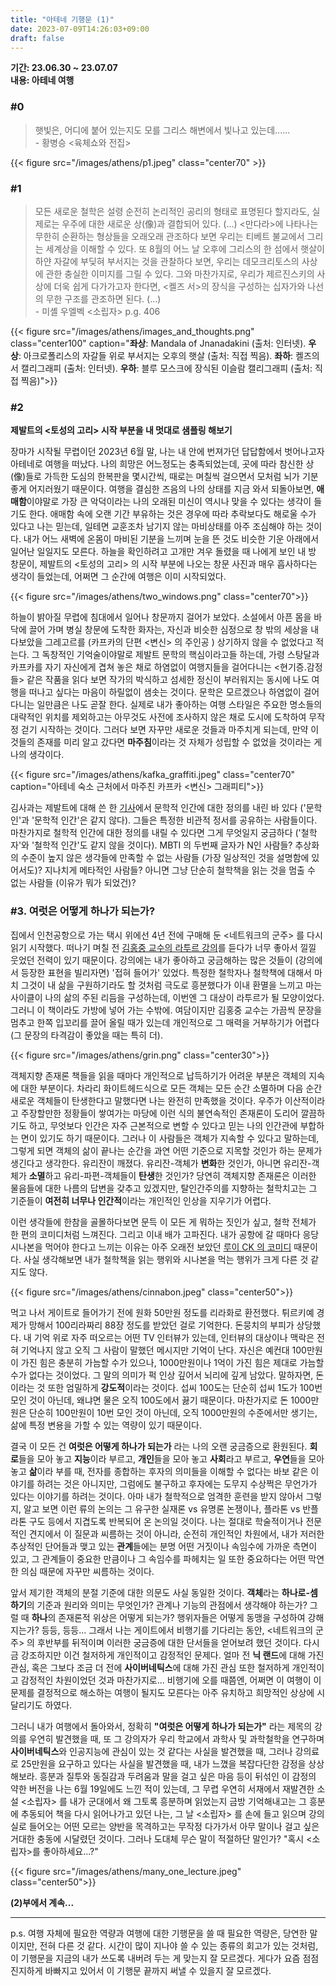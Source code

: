 ```yaml
---
title: "아테네 기행문 (1)"
date: 2023-07-09T14:26:03+09:00
draft: false
---
```


**기간: 23.06.30 ~ 23.07.07**  
**내용: 아테네 여행**

### #0

> 햇빛은, 어디에 붙어 있는지도 모를 그리스 해변에서 빛나고 있는데......  
> \- 황병승 <육체쇼와 전집>

{{< figure src="/images/athens/p1.jpeg" class="center70" >}}

### #1

> 모든 새로운 철학은 설령 순전히 논리적인 공리의 형태로 표명된다 할지라도, 실제로는 우주에 대한 새로운 상(像)과 결합되어 있다. (...) <만다라>에 나타나는 무한히 순환하는 형상들을 오래오래 관조하다 보면 우리는 티베트 불교에서 그리는 세계상을 이해할 수 있다. 또 8월의 어느 날 오후에 그리스의 한 섬에서 햇살이 하얀 자갈에 부딪혀 부서지는 것을 관찰하다 보면, 우리는 데모크리토스의 사상에 관한 충실한 이미지를 그릴 수 있다. 그와 마찬가지로, 우리가 제르진스키의 사상에 더욱 쉽게 다가가고자 한다면, <켈즈 서>의 장식을 구성하는 십자가와 나선의 무한 구조를 관조하면 된다. (...)  
> \- 미셸 우엘벡 <소립자> p.g. 406


{{< figure src="/images/athens/images_and_thoughts.png" class="center100" caption="**좌상**: Mandala of Jnanadakini (출처: 인터넷). **우상**: 아크로폴리스의 자갈들 위로 부서지는 오후의 햇살 (출처: 직접 찍음). **좌하**: 켈즈의 서 캘리그래피 (출처: 인터넷). **우하**: 블루 모스크에 장식된 이슬람 캘리그래피 (출처: 직접 찍음)">}}

### #2

**제발트의 <토성의 고리> 시작 부분을 내 멋대로 샘플링 해보기**

장마가 시작될 무렵이던 2023년 6월 말, 나는 내 안에 번져가던 답답함에서 벗어나고자 아테네로 여행을 떠났다. 나의 희망은 어느정도는 충족되었는데, 곳에 따라 참신한 상(像)들로 가득한 도심의 한복판을 몇시간씩, 때로는 며칠씩 걸으면서 모처럼 뇌가 기분 좋게 어지러웠기 때문이다. 여행을 결심한 즈음의 나의 상태를 지금 와서 되돌아보면, **애매함**이야말로 가장 큰 악덕이라는 나의 오래된 미신이 역시나 맞을 수 있다는 생각이 들기도 한다. 애매함 속에 오랜 기간 부유하는 것은 경우에 따라 추락보다도 해로울 수가 있다고 나는 믿는데, 일테면 교훈조차 남기지 않는 마비상태를 아주 조심해야 하는 것이다. 내가 어느 새벽에 온몸이 마비된 기분을 느끼며 눈을 뜬 것도 비슷한 기운 아래에서 일어난 일일지도 모른다. 하늘을 확인하려고 고개만 겨우 돌렸을 때 나에게 보인 내 방 창문이, 제발트의 <토성의 고리> 의 시작 부분에 나오는 창문 사진과 매우 흡사하다는 생각이 들었는데, 어쩌면 그 순간에 여행은 이미 시작되었다.

{{< figure src="/images/athens/two_windows.png" class="center70">}}

하늘이 밝아질 무렵에 침대에서 일어나 창문까지 걸어가 보았다. 소설에서 아픈 몸을 바닥에 끌어 가며 병실 창문에 도착한 화자는, 자신과 비슷한 심정으로 창 밖의 세상을 내다보았을 그레고르를 (카프카의 단편 <변신> 의 주인공 ) 상기하지 않을 수 없었다고 적는다. 그 독창적인 기억술이야말로 제발트 문학의 핵심이라고들 하는데, 가령 스탕달과 카프카를 자기 자신에게 겹쳐 놓은 채로 하염없이 여행지들을 걸어다니는 <현기증.감정들> 같은 작품을 읽다 보면 작가의 박식하고 섬세한 정신이 부러워지는 동시에 나도 여행을 떠나고 싶다는 마음이 하릴없이 샘솟는 것이다. 문학은 모르겠으나 하염없이 걸어다니는 일만큼은 나도 곧잘 한다. 실제로 내가 좋아하는 여행 스타일은 주요한 명소들의 대략적인 위치를 제외하고는 아무것도 사전에 조사하지 않은 채로 도시에 도착하여 무작정 걷기 시작하는 것이다. 그러다 보면 자꾸만 새로운 것들과 마주치게 되는데, 만약 이것들의 존재를 미리 알고 갔다면 **마주침**이라는 것 자체가 성립할 수 없었을 것이라는 게 나의 생각이다.

{{< figure src="/images/athens/kafka_graffiti.jpeg" class="center70" caption="아테네 숙소 근처에서 마주친 카프카 <변신> 그래피티">}}

김사과는 제발트에 대해 쓴 한 [기사](https://www.pressian.com/pages/articles/67033)에서 문학적 인간에 대한 정의를 내린 바 있다 ('문학인'과 '문학적 인간'은 같지 않다). 그들은 특정한 비관적 정서를 공유하는 사람들이다. 마찬가지로 철학적 인간에 대한 정의를 내릴 수 있다면 그게 무엇일지 궁금하다 ('철학자'와 '철학적 인간'도 같지 않을 것이다). MBTI 의 두번째 글자가 N인 사람들? 추상화의 수준이 높지 않은 생각들에 만족할 수 없는 사람들 (가장 일상적인 것을 설명함에 있어서도)? 지나치게 메타적인 사람들? 아니면 그냥 단순히 철학책을 읽는 것을 멈출 수 없는 사람들 (이유가 뭐가 되었건)?

### #3. 여럿은 어떻게 하나가 되는가?

집에서 인천공항으로 가는 택시 위에선 4년 전에 구매해 둔 <네트워크의 군주> 를 다시 읽기 시작했다. 떠나기 며칠 전 [김홍중 교수의 라투르 강의](https://youtu.be/CaAheCLZsSk)를 듣다가 너무 좋아서 낄낄 웃었던 전력이 있기 때문이다. 강의에는 내가 좋아하고 궁금해하는 많은 것들이 (강의에서 등장한 표현을 빌리자면) '접혀 들어가' 있었다. 특정한 철학자나 철학책에 대해서 마치 그것이 내 삶을 구원하기라도 할 것처럼 극도로 흥분했다가 이내 환멸을 느끼고 마는 사이클이 나의 삶의 주된 리듬을 구성하는데, 이번엔 그 대상이 라투르가 될 모양이었다. 그러니 이 책이라도 가방에 넣어 가는 수밖에. 여담이지만 김홍중 교수는 가끔씩 문장을 멈추고 한쪽 입꼬리를 끌어 올릴 때가 있는데 개인적으로 그 매력을 거부하기가 어렵다 (그 문장의 타격감이 좋았을 때는 특히 더).

{{< figure src="/images/athens/grin.png" class="center30">}}

객체지향 존재론 책들을 읽을 때마다 개인적으로 납득하기가 어려운 부분은 객체의 지속에 대한 부분이다. 차라리 화이트헤드식으로 모든 객체는 모든 순간 소멸하며 다음 순간 새로운 객체들이 탄생한다고 말했다면 나는 완전히 만족했을 것이다. 우주가 이산적이라고 주장할만한 정황들이 쌓여가는 마당에 이런 식의 불연속적인 존재론이 도리어 깔끔하기도 하고, 무엇보다 인간은 자주 근본적으로 변할 수 있다고 믿는 나의 인간관에 부합하는 면이 있기도 하기 때문이다. 그러나 이 사람들은 객체가 지속할 수 있다고 말하는데, 그렇게 되면 객체의 삶이 끝나는 순간을 과연 어떤 기준으로 지목할 것인가 하는 문제가 생긴다고 생각한다. 유리잔이 깨졌다. 유리잔-객체가 **변화**한 것인가, 아니면 유리잔-객체가 **소멸**하고 유리-파편-객체들이 **탄생**한 것인가? 당연히 객체지향 존재론은 이러한 물음들에 대한 나름의 답변을 갖추고 있겠지만, 탈인간주의를 지향하는 철학치고는 그 기준들이 **여전히 너무나 인간적**이라는 개인적인 인상을 지우기가 어렵다.


이런 생각들에 한참을 골몰하다보면 문득 이 모든 게 뭐하는 짓인가 싶고, 철학 전체가 한 편의 코미디처럼 느껴진다. 그리고 이내 배가 고파진다. 내가 공항에 갈 때마다 응당 시나본을 먹어야 한다고 느끼는 이유는 아주 오래전 보았던 [루이 CK 의 코미디](https://youtu.be/1W11-1QgQV4) 때문이다. 사실 생각해보면 내가 철학책을 읽는 행위와 시나본을 먹는 행위가 크게 다른 것 같지도 않다.

{{< figure src="/images/athens/cinnabon.jpeg" class="center50">}}

먹고 나서 게이트로 들어가기 전에 원화 50만원 정도를 리라화로 환전했다. 튀르키예 경제가 망해서 100리라짜리 88장 정도를 받았던 걸로 기억한다. 돈뭉치의 부피가 상당했다. 내 기억 위로 자주 떠오르는 어떤 TV 인터뷰가 있는데, 인터뷰의 대상이나 맥락은 전혀 기억나지 않고 오직 그 사람이 말했던 메시지만 기억이 난다. 자신은 예컨대 100만원이 가진 힘은 충분히 가늠할 수가 있으나, 1000만원이나 1억이 가진 힘은 제대로 가늠할 수가 없다는 것이었다. 그 말의 의미가 퍽 인상 깊어서 뇌리에 깊게 남았다. 말하자면, 돈이라는 것 또한 엄밀하게 **강도적**이라는 것이다. 섭씨 100도는 단순히 섭씨 1도가 100번 모인 것이 아닌데, 왜냐면 물은 오직 100도에서 끓기 때문이다. 마찬가지로 돈 1000만원은 단순히 100만원이 10번 모인 것이 아닌데, 오직 1000만원의 수준에서만 생기는, 삶에 특정 변용을 가할 수 있는 역량이 있기 때문이다.

결국 이 모든 건 **여럿은 어떻게 하나가 되는가** 라는 나의 오랜 궁금증으로 환원된다. **회로**들을 모아 놓고 **지능**이라 부르고, **개인**들을 모아 놓고 **사회**라고 부르고, **우연**들을 모아 놓고 **삶**이라 부를 때, 전자를 종합하는 후자의 의미들을 이해할 수 없다는 바보 같은 이야기를 하려는 것은 아니지만, 그럼에도 불구하고 후자에는 도무지 수상쩍은 무언가가 있다는 이야기를 하려는 것이다. 아마 내가 철학적으로 엄격한 훈련을 받지 않아서 그렇지, 알고 보면 이런 류의 논의는 그 유구한 실재론 vs 유명론 논쟁이나, 플라톤 vs 반플라톤 구도 등에서 지겹도록 반복되어 온 논의일 것이다. 나는 절대로 학술적이거나 전문적인 견지에서 이 질문과 씨름하는 것이 아니라, 순전히 개인적인 차원에서, 내가 저러한 추상적인 단어들과 맺고 있는 **관계**들에는 분명 어떤 거짓이나 속임수에 가까운 측면이 있고, 그 관계들이 중요한 만큼이나 그 속임수를 파헤치는 일 또한 중요하다는 어떤 막연한 의심 때문에 자꾸만 씨름하는 것이다.

앞서 제기한 객체의 분절 기준에 대한 의문도 사실 동일한 것이다. **객체**라는 **하나로-셈하기**의 기준과 원리와 의미는 무엇인가? 관계나 기능의 관점에서 생각해야 하는가? 그럴 때 **하나**의 존재론적 위상은 어떻게 되는가? 행위자들은 어떻게 동맹을 구성하여 강해지는가? 등등, 등등... 그래서 나는 게이트에서 비행기를 기다리는 동안, <네트워크의 군주> 의 후반부를 뒤적이며 이러한 궁금증에 대한 단서들을 얻어보려 했던 것이다. 다시금 강조하지만 이건 철저하게 개인적이고 감정적인 문제다. 얼마 전 **닉 랜드**에 대해 가진 관심, 혹은 그보다 조금 더 전에 **사이버네틱스**에 대해 가진 관심 또한 철저하게 개인적이고 감정적인 차원이었던 것과 마찬가지로... 비행기에 오를 때쯤엔, 어쩌면 이 여행이 이 문제를 결정적으로 해소하는 여행이 될지도 모른다는 아주 유치하고 희망적인 상상에 시달리기도 하였다.

그러니 내가 여행에서 돌아와서, 정확히 **"여럿은 어떻게 하나가 되는가"** 라는 제목의 강의를 우연히 발견했을 때, 또 그 강의자가 우리 학교에서 과학사 및 과학철학을 연구하며 **사이버네틱스**와 인공지능에 관심이 있는 것 같다는 사실을 발견했을 때, 그러나 강의료로 25만원을 요구하고 있다는 사실을 발견했을 때, 내가 느꼈을 복잡다단한 감정을 상상해보라. 흥분과 질투와 동질감과 두려움과 말을 걸고 싶은 마음 등이 뒤섞인 이 감정의 약한 버전을 나는 6월 19일에도 느낀 적이 있는데, 그 무렵 우연히 서재에서 재발견한 소설 <소립자> 를 내가 군대에서 왜 그토록 흥분하며 읽었는지 금방 기억해내고는 그 흥분에 추동되어 책을 다시 읽어나가고 있던 나는, 그 날 <소립자> 를 손에 들고 읽으며 강의실로 들어오는 어떤 모르는 양반을 목격하고는 무작정 다가가서 아무 말이나 걸고 싶은 거대한 충동에 시달렸던 것이다. 그러나 도대체 무슨 말이 적절하단 말인가? "혹시 <소립자>를 좋아하세요...?"

{{< figure src="/images/athens/many_one_lecture.jpeg" class="center50">}}

**(2)부에서 계속...**

---

p.s. 여행 자체에 필요한 역량과 여행에 대한 기행문을 쓸 때 필요한 역량은, 당연한 말이지만, 전혀 다른 것 같다. 시간이 많이 지나야 쓸 수 있는 종류의 회고가 있는 것처럼, 이 기행문을 지금의 내가 쓰도록 내버려 두는 게 맞는지 잘 모르겠다. 게다가 요즘 점점 진지하게 바빠지고 있어서 이 기행문 끝까지 써낼 수 있을지 잘 모르겠다.